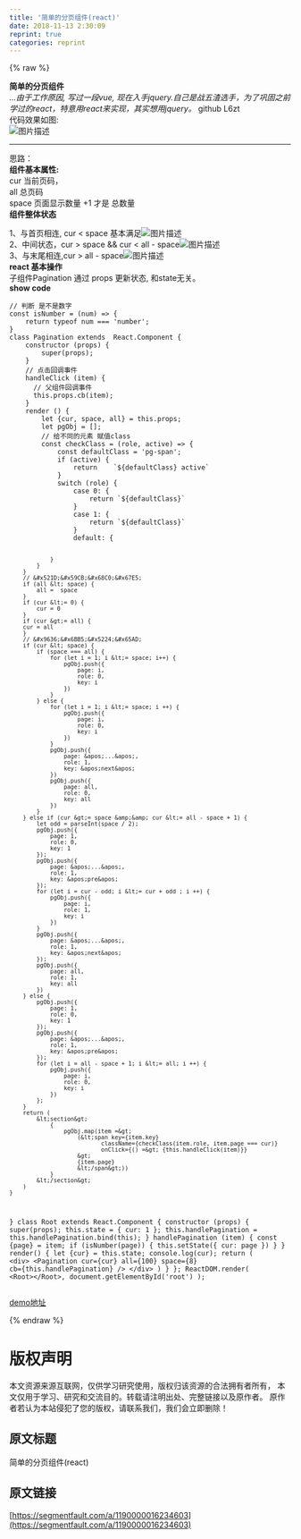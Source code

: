 ```yaml
---
title: '简单的分页组件(react)' 
date: 2018-11-13 2:30:09
reprint: true
categories: reprint
---
```


{% raw %}
<p><strong>&#x7B80;&#x5355;&#x7684;&#x5206;&#x9875;&#x7EC4;&#x4EF6;</strong><br><em>...&#x7531;&#x4E8E;&#x5DE5;&#x4F5C;&#x539F;&#x56E0;, &#x5199;&#x8FC7;&#x4E00;&#x6BB5;vue, &#x73B0;&#x5728;&#x5165;&#x624B;jquery.&#x81EA;&#x5DF1;&#x662F;&#x6218;&#x4E94;&#x6E23;&#x9009;&#x624B;&#xFF0C;&#x4E3A;&#x4E86;&#x5DE9;&#x56FA;&#x4E4B;&#x524D;&#x5B66;&#x8FC7;&#x7684;react&#xFF0C;&#x7279;&#x610F;&#x7528;react&#x6765;&#x5B9E;&#x73B0;&#xFF0C;&#x5176;&#x5B9E;&#x60F3;&#x7528;jquery&#x3002;</em> github L6zt<br>&#x4EE3;&#x7801;&#x6548;&#x679C;&#x5982;&#x56FE;:<br><span class="img-wrap"><img data-src="/img/bVbghvc?w=1420&amp;h=146" src="https://static.alili.tech/img/bVbghvc?w=1420&amp;h=146" alt="&#x56FE;&#x7247;&#x63CF;&#x8FF0;" title="&#x56FE;&#x7247;&#x63CF;&#x8FF0;"></span></p><hr><p>&#x601D;&#x8DEF;&#xFF1A;<br><strong>&#x7EC4;&#x4EF6;&#x57FA;&#x672C;&#x5C5E;&#x6027;:</strong><br>cur &#x5F53;&#x524D;&#x9875;&#x7801;&#xFF0C;<br>all &#x603B;&#x9875;&#x7801;<br>space &#x9875;&#x9762;&#x663E;&#x793A;&#x6570;&#x91CF; +1 &#x624D;&#x662F; &#x603B;&#x6570;&#x91CF;<br><strong>&#x7EC4;&#x4EF6;&#x6574;&#x4F53;&#x72B6;&#x6001;</strong></p><p>1&#x3001;&#x4E0E;&#x9996;&#x9875;&#x76F8;&#x8FDE;, cur &lt; space &#x57FA;&#x672C;&#x6EE1;&#x8DB3;<span class="img-wrap"><img data-src="/img/bVbghvF?w=1128&amp;h=162" src="https://static.alili.tech/img/bVbghvF?w=1128&amp;h=162" alt="&#x56FE;&#x7247;&#x63CF;&#x8FF0;" title="&#x56FE;&#x7247;&#x63CF;&#x8FF0;"></span><br>2&#x3001;&#x4E2D;&#x95F4;&#x72B6;&#x6001;&#xFF0C;cur &gt; space &amp;&amp; cur &lt; all - space<span class="img-wrap"><img data-src="/img/bVbghvQ?w=1308&amp;h=134" src="https://static.alili.tech/img/bVbghvQ?w=1308&amp;h=134" alt="&#x56FE;&#x7247;&#x63CF;&#x8FF0;" title="&#x56FE;&#x7247;&#x63CF;&#x8FF0;"></span><br>3&#x3001;&#x4E0E;&#x672B;&#x5C3E;&#x76F8;&#x8FDE;,cur &gt; all - space<span class="img-wrap"><img data-src="/img/bVbghvT?w=1204&amp;h=138" src="https://static.alili.tech/img/bVbghvT?w=1204&amp;h=138" alt="&#x56FE;&#x7247;&#x63CF;&#x8FF0;" title="&#x56FE;&#x7247;&#x63CF;&#x8FF0;"></span><br><strong>react &#x57FA;&#x672C;&#x64CD;&#x4F5C;</strong><br>&#x5B50;&#x7EC4;&#x4EF6;Pagination &#x901A;&#x8FC7; props &#x66F4;&#x65B0;&#x72B6;&#x6001;, &#x548C;state&#x65E0;&#x5173;&#x3002;<br><strong>show code</strong></p><pre><code>// &#x5224;&#x65AD; &#x662F;&#x4E0D;&#x662F;&#x6570;&#x5B57;
const isNumber = (num) =&gt; {
    return typeof num === &apos;number&apos;;
}
class Pagination extends  React.Component {
    constructor (props) {
        super(props);
    }
    // &#x70B9;&#x51FB;&#x56DE;&#x8C03;&#x4E8B;&#x4EF6;    
    handleClick (item) {
      // &#x7236;&#x7EC4;&#x4EF6;&#x56DE;&#x8C03;&#x4E8B;&#x4EF6;
      this.props.cb(item);
    }
    render () {
        let {cur, space, all} = this.props;
        let pgObj = [];
        // &#x7ED9;&#x4E0D;&#x540C;&#x7684;&#x5143;&#x7D20; &#x8D4B;&#x503C;class
        const checkClass = (role, active) =&gt; {
            const defaultClass = &apos;pg-span&apos;;
            if (active) {
                return    `${defaultClass} active`
            }
            switch (role) {
                case 0: {
                    return `${defaultClass}`
                }
                case 1: {
                    return `${defaultClass}`
                }
                default: {
                
                }
            }
        }
        // &#x521D;&#x59CB;&#x68C0;&#x67E5;
        if (all &lt; space) {
            all =  space
        }
        if (cur &lt;= 0) {
            cur = 0
        }
        if (cur &gt;= all) {
        cur = all
        } 
        // &#x9636;&#x6BB5;&#x5224;&#x65AD;
        if (cur &lt; space) {
            if (space === all) {
                for (let i = 1; i &lt;= space; i++) {
                    pgObj.push({
                        page: i,
                        role: 0,
                        key: i
                    })
                }
            } else {
                for (let i = 1; i &lt;= space; i ++) {
                    pgObj.push({
                        page: i,
                        role: 0,
                        key: i
                    })
                }
                pgObj.push({
                    page: &apos;...&apos;,
                    role: 1,
                    key: &apos;next&apos;
                })
                pgObj.push({
                    page: all,
                    role: 0,
                    key: all
                })
            }
        } else if (cur &gt;= space &amp;&amp; cur &lt;= all - space + 1) {
            let odd = parseInt(space / 2);
            pgObj.push({
                page: 1,
                role: 0,
                key: 1
            });
            pgObj.push({
                page: &apos;...&apos;,
                role: 1,
                key: &apos;pre&apos;
            });
            for (let i = cur - odd; i &lt;= cur + odd ; i ++) {
                pgObj.push({
                    page: i,
                    role: 1,
                    key: i
                })
            }
            pgObj.push({
                page: &apos;...&apos;,
                role: 1,
                key: &apos;next&apos;
            });
            pgObj.push({
                page: all,
                role: 1,
                key: all
            })
        } else {
            pgObj.push({
                page: 1,
                role: 0,
                key: 1
            });
            pgObj.push({
                page: &apos;...&apos;,
                role: 1,
                key: &apos;pre&apos;
            });
            for (let i = all - space + 1; i &lt;= all; i ++) {
                pgObj.push({
                    page: i,
                    role: 0,
                    key: i
                })
            };
        }
        return (
            &lt;section&gt;
                {
                    pgObj.map(item =&gt;
                        (&lt;span key={item.key}
                               className={checkClass(item.role, item.page === cur)}
                               onClick={() =&gt; {this.handleClick(item)}}
                        &gt;
                        {item.page}
                        &lt;/span&gt;))
                }
            &lt;/section&gt;
        )
    }
    
}
class Root extends React.Component {
  constructor (props) {
      super(props);
      this.state = {
        cur: 1
      };
      this.handlePagination = this.handlePagination.bind(this);
  }
  handlePagination (item) {
      const {page} = item;
      if (isNumber(page)) {
          this.setState({
              cur: page
          })
      }
  }
  render() {
    let {cur} = this.state;
    console.log(cur);
    return  (
      &lt;div&gt;
         &lt;Pagination cur={cur} all={100} space={8} cb={this.handlePagination} /&gt;
      &lt;/div&gt;
    )
  }
};
ReactDOM.render(
  &lt;Root&gt;&lt;/Root&gt;,
  document.getElementById(&apos;root&apos;)
);
</code></pre><p><a href="https://codepen.io/L6zt/pen/zJZYmO?editors=1111" rel="nofollow noreferrer">demo&#x5730;&#x5740;</a></p>
{% endraw %}

# 版权声明
本文资源来源互联网，仅供学习研究使用，版权归该资源的合法拥有者所有，
本文仅用于学习、研究和交流目的。转载请注明出处、完整链接以及原作者。
原作者若认为本站侵犯了您的版权，请联系我们，我们会立即删除！

## 原文标题
简单的分页组件(react)

## 原文链接
[https://segmentfault.com/a/1190000016234603](https://segmentfault.com/a/1190000016234603)

